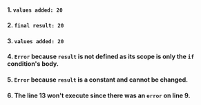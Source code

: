 #### 1. `values added: 20`

#### 2. `final result: 20`

#### 3. `values added: 20`

#### 4. `Error` because `result` is not defined as its scope is only the `if` condition's body.

#### 5. `Error` because `result` is a constant and cannot be changed.

#### 6. The line 13 won't execute since there was an `error` on line 9.
